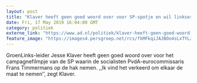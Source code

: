 ```yaml
---
layout: post
title: "Klaver heeft geen goed woord over voor SP-spotje en wil linkser profiel"
date: Fri, 17 May 2019 16:04:00 GMT
category: politiek
externe_link: "https://www.ad.nl/politiek/klaver-heeft-geen-goed-woord-over-voor-sp-spotje-en-wil-linkser-profiel~a8a9f70b/"
feature_image: "https://images4.persgroep.net/rcs/fkMFkqiJAJBOo4sLxTYLzNDtaug/diocontent/148600249/_fitwidth/400/?appId=21791a8992982cd8da851550a453bd7f&quality=0.7"
---
```


GroenLinks-leider Jesse Klaver heeft geen goed woord over voor het campagnefilmpje van de SP waarin de socialisten PvdA-eurocommissaris Frans Timmermans op de hak nemen. ,,Ik vind het verkeerd om elkaar de maat te nemen’’, zegt Klaver.
